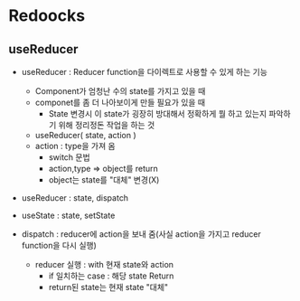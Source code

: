 # Redoocks
## useReducer

- useReducer : Reducer function을 다이렉트로 사용할 수 있게 하는 기능
  - Component가 엄청난 수의 state를 가지고 있을 때
  - componet를 좀 더 나아보이게 만들 필요가 있을 때
    - State 변경시 이 state가 굉장히 방대해서 정확하게 뭘 하고 있는지 파악하기 위해 정리정돈 작업을 하는 것
  - useReducer( state, action )
  - action : type을 가져 옴
    - switch 문법
    - action,type => object를 return
    - object는 state를 "대체" 변경(X)

- useReducer : state, dispatch
- useState : state, setState

- dispatch : reducer에 action을 보내 줌(사실 action을 가지고 reducer function을 다시 실행)
  - reducer 실행 : with 현재 state와 action
    - if 일치하는 case : 해당 state Return
    - return된 state는 현재 state "대체"

